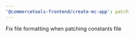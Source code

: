 ```yaml
---
'@commercetools-frontend/create-mc-app': patch
---
```


Fix file formatting when patching constants file
